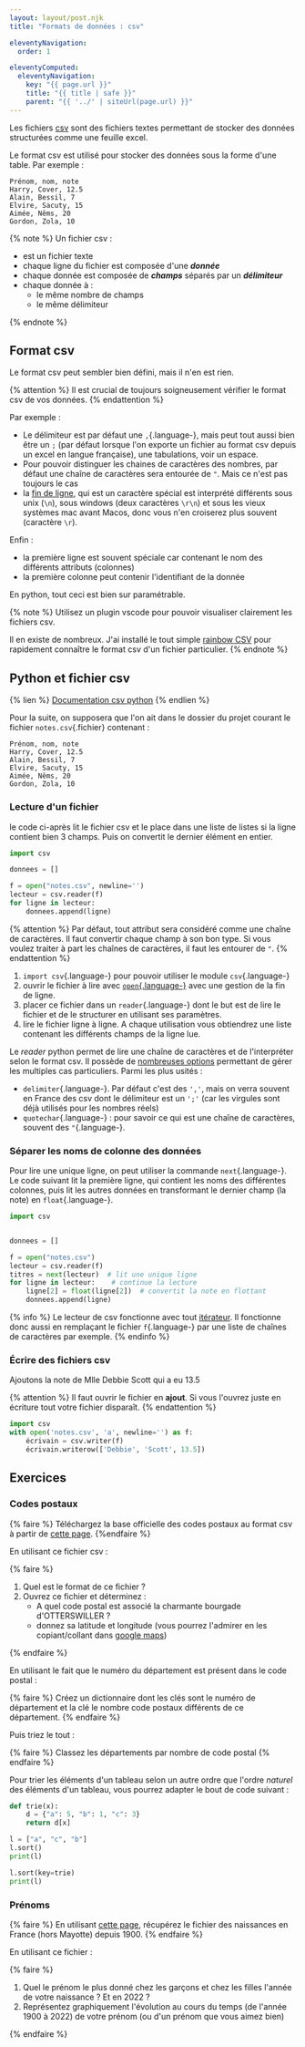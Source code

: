 ```yaml
---
layout: layout/post.njk
title: "Formats de données : csv"

eleventyNavigation:
  order: 1

eleventyComputed:
  eleventyNavigation:
    key: "{{ page.url }}"
    title: "{{ title | safe }}"
    parent: "{{ '../' | siteUrl(page.url) }}"
---
```


<!-- début résumé -->

Les fichiers [csv](https://fr.wikipedia.org/wiki/Comma-separated_values) sont des fichiers textes permettant de stocker des données structurées comme une feuille excel.

<!-- fin résumé -->

Le format csv est utilisé pour stocker des données sous la forme d'une table. Par exemple :

```text
Prénom, nom, note
Harry, Cover, 12.5
Alain, Bessil, 7
Elvire, Sacuty, 15
Aimée, Nêms, 20
Gordon, Zola, 10
```

{% note %}
Un fichier csv :

- est un fichier texte
- chaque ligne du fichier est composée d'une **_donnée_**
- chaque donnée est composée de **_champs_** séparés par un **_délimiteur_**
- chaque donnée à :
  - le même nombre de champs
  - le même délimiteur

{% endnote %}

## Format csv

Le format csv peut sembler bien défini, mais il n'en est rien.

{% attention %}
Il est crucial de toujours soigneusement vérifier le format csv de vos données.
{% endattention %}

Par exemple :

- Le délimiteur est par défaut une `,`{.language-}, mais peut tout aussi bien être un `;` (par défaut lorsque l'on exporte un fichier au format csv depuis un excel en langue française), une tabulations, voir un espace.
- Pour pouvoir distinguer les chaines de caractères des nombres, par défaut une chaîne de caractères sera entourée de `"`. Mais ce n'est pas toujours le cas
- la [fin de ligne](https://fr.wikipedia.org/wiki/Retour_chariot#Informatique), qui est un caractère spécial est interprété différents sous unix (`\n`), sous windows (deux caractères `\r\n`) et sous les vieux systèmes mac avant Macos, donc vous n'en croiserez plus souvent (caractère `\r`).

Enfin :

- la première ligne est souvent spéciale car contenant le nom des différents attributs (colonnes)
- la première colonne peut contenir l'identifiant de la donnée

En python, tout ceci est bien sur paramétrable.

{% note %}
Utilisez un plugin vscode pour pouvoir visualiser clairement les fichiers csv.

Il en existe de nombreux. J'ai installé le tout simple [rainbow CSV](https://marketplace.visualstudio.com/items?itemName=mechatroner.rainbow-csv) pour rapidement connaître le format csv d'un fichier particulier.
{% endnote %}

## Python et fichier csv

{% lien %}
[Documentation csv python](https://docs.python.org/fr/3/library/csv.html)
{% endlien %}

Pour la suite, on supposera que l'on ait dans le dossier du projet courant le fichier `notes.csv`{.fichier} contenant :

```text
Prénom, nom, note
Harry, Cover, 12.5
Alain, Bessil, 7
Elvire, Sacuty, 15
Aimée, Nêms, 20
Gordon, Zola, 10
```

### Lecture d'un fichier

le code ci-après lit le fichier csv et le place dans une liste de listes si la ligne contient bien 3 champs. Puis on convertit le dernier élément en entier.

```python
import csv

donnees = []

f = open("notes.csv", newline='')
lecteur = csv.reader(f)
for ligne in lecteur:
    donnees.append(ligne)
```

{% attention %}
Par défaut, tout attribut sera considéré comme une chaîne de caractères. Il faut convertir chaque champ à son bon type. Si vous voulez traiter à part les chaînes de caractères, il faut les entourer de `"`.
{% endattention %}

1. `import csv`{.language-} pour pouvoir utiliser le module `csv`{.language-}
2. ouvrir le fichier à lire avec [`open`{.language-}](https://docs.python.org/fr/3/library/functions.html#open) avec une gestion de la fin de ligne.
3. placer ce fichier dans un `reader`{.language-} dont le but est de lire le fichier et de le structurer en utilisant ses paramètres.
4. lire le fichier ligne à ligne. A chaque utilisation vous obtiendrez une liste contenant les différents champs de la ligne lue.

Le _reader_ python permet de lire une chaîne de caractères et de l'interpréter selon le format csv. Il possède de [nombreuses options](https://docs.python.org/fr/3/library/csv.html#csv-fmt-params) permettant de gérer les multiples cas particuliers. Parmi les plus usités :

- `delimiter`{.language-}. Par défaut c'est des `','`, mais on verra souvent en France des csv dont le délimiteur est un `';'` (car les virgules sont déjà utilisés pour les nombres réels)
- `quotechar`{.language-} : pour savoir ce qui est une chaîne de caractères, souvent des `"`{.language-}.

### Séparer les noms de colonne des données

Pour lire une unique ligne, on peut utiliser la commande `next`{.language-}. Le code suivant lit la première ligne, qui contient les noms des différentes colonnes, puis lit les autres données en transformant le dernier champ (la note) en `float`{.language-}.

```python
import csv


donnees = []

f = open("notes.csv")
lecteur = csv.reader(f)
titres = next(lecteur)  # lit une unique ligne
for ligne in lecteur:    # continue la lecture
    ligne[2] = float(ligne[2])  # convertit la note en flottant
    donnees.append(ligne)
```

{% info %}
Le lecteur de csv fonctionne avec tout [itérateur](https://docs.python.org/fr/3.7/glossary.html#term-iterator). Il fonctionne donc aussi en remplaçant le fichier `f`{.language-} par une liste de chaînes de caractères par exemple.
{% endinfo %}

### Écrire des fichiers csv

Ajoutons la note de Mlle Debbie Scott qui a eu 13.5

{% attention %}
Il faut ouvrir le fichier en **ajout**. Si vous l'ouvrez juste en écriture tout votre fichier disparaît.
{% endattention %}

```python
import csv
with open('notes.csv', 'a', newline='') as f:
    écrivain = csv.writer(f)
    écrivain.writerow(['Debbie', 'Scott', 13.5])
```

## Exercices

### Codes postaux

{% faire %}
Téléchargez la base officielle des codes postaux au format csv à partir de [cette page](https://www.data.gouv.fr/fr/datasets/base-officielle-des-codes-postaux).
{%endfaire %}

En utilisant ce fichier csv :

{% faire %}

1. Quel est le format de ce fichier ?
2. Ouvrez ce fichier et déterminez :
   - A quel code postal est associé la charmante bourgade d'OTTERSWILLER ?
   - donnez sa latitude et longitude (vous pourrez l'admirer en les copiant/collant dans [google maps](https://www.google.fr/maps))

{% endfaire %}

En utilisant le fait que le numéro du département est présent dans le code postal :

{% faire %}
Créez un dictionnaire dont les clés sont le numéro de département et la clé le nombre code postaux différents de ce département.
{% endfaire %}

Puis triez le tout :

{% faire %}
Classez les départements par nombre de code postal
{% endfaire %}

Pour trier les éléments d'un tableau selon un autre ordre que l'ordre _naturel_ des éléments d'un tableau, vous pourrez adapter le bout de code suivant :

```python
def trie(x):
    d = {"a": 5, "b": 1, "c": 3}
    return d[x]

l = ["a", "c", "b"]
l.sort()
print(l)

l.sort(key=trie)
print(l)
```

### Prénoms

{% faire %}
En utilisant [cette page](https://www.insee.fr/fr/statistiques/7633685), récupérez le fichier des naissances en France (hors Mayotte) depuis 1900.
{% endfaire %}

En utilisant ce fichier :

{% faire %}

1. Quel le prénom le plus donné chez les garçons et chez les filles l'année de votre naissance ? Et en 2022 ?
2. Représentez graphiquement l'évolution au cours du temps (de l'année 1900 à 2022) de votre prénom (ou d'un prénom que vous aimez bien)

{% endfaire %}
